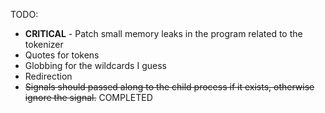 TODO:

* **CRITICAL** - Patch small memory leaks in the program related to the tokenizer
* Quotes for tokens
* Globbing for the wildcards I guess
* Redirection
* ~~Signals should passed along to the child process if it exists, otherwise ignore the signal.~~ COMPLETED
